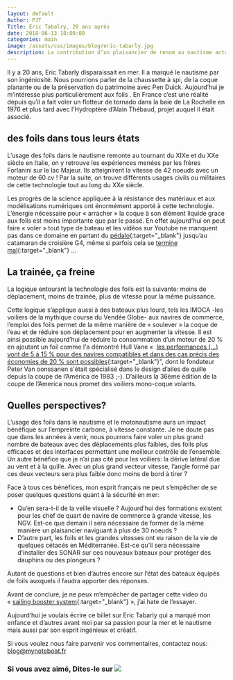 ```yaml
---
layout: default
Author: PJT
Title: Eric Tabalry, 20 ans après
date: 2018-06-13 18:00:00
categories: main
image: /assets/css/images/blog/eric-tabarly.jpg
description: La contribution d’un plaisancier de renom au nautisme actuel.
---
```

Il y a 20 ans, Eric Tabarly disparaissait en mer.  Il a marqué le nautisme par son ingéniosité. Nous pourrions parler de la chaussette à spi, de la coque planante ou de la préservation du patrimoine avec Pen Duick.  Aujourd’hui je m’intéresse plus particulièrement aux foils .  En France c’est une réalité depuis qu’il a fait voler un flotteur de tornado dans la baie de La Rochelle en 1976 et plus tard avec l’Hydroptère d’Alain Thébaud, projet auquel il était associé.
<!--break-->
## des foils dans tous leurs états

L’usage des foils dans le nautisme remonte au tournant du XIXe et du XXe siècle en Italie, on y retrouve les expériences menées par les frères Forlanini sur le lac Majeur.  Ils atteignirent la vitesse de 42 noeuds avec un moteur de 60 cv ! Par la suite, on trouve différents usages civils ou militaires de cette technologie tout au long du XXe siècle.

Les progrès de la science appliquée à la résistance des matériaux et aux modélisations numériques ont énormément apporté à cette technologie.  L’énergie nécessaire pour « arracher » la coque à son élément liquide grace aux foils est moins importante que par le passé.  En effet aujourd’hui on peut faire « voler » tout type de bateau et les vidéos sur Youtube ne manquent pas dans ce domaine en partant du [pédalo](https://www.youtube.com/watch?v=tvlS-4t54cc){:target="_blank"} jusqu’au catamaran de croisière G4, même si parfois cela se [termine mal](https://www.youtube.com/watch?v=o3uQOTrJtKw){:target="_blank"} ...

## La trainée, ça freine

La logique entourant la technologie des foils est la suivante: moins de déplacement, moins de trainée, plus de vitesse pour la même puissance.

Cette logique s’applique aussi à des bateaux plus lourd, tels les IMOCA -les voiliers de la mythique course du Vendée Globe- aux navires de commerce, l’emploi des foils permet de la même manière de « soulever » la coque de l’eau et de réduire son déplacement pour en augmenter la vitesse.  Il est ainsi possible aujourd’hui de réduire la consommation d’un moteur de 20 % en ajoutant un foil comme l'a démontré Hull Vane «  [les performances (…) vont de 5 à 15 % pour des navires compatibles et dans des cas précis des économies de 20 % sont possibles](https://www.oossanen.nl/beheer/wp-content/uploads/2013/02/2013-01-01-MegaYachts2013_Hull_Vane_small.pdf){:target="_blank"}", dont le fondateur Peter Van oonssanen s'était spécialisé dans le design d’ailes de quille depuis la coupe de l’América de 1983 ;-).
D’ailleurs la 36ème édition de la coupe de l’America nous promet des voiliers mono-coque volants. 

## Quelles perspectives?

L’usage des foils dans le nautisme et le motonautisme aura un impact bénéfique sur l’empreinte carbone, à vitesse constante. Je ne doute pas que dans les années à venir, nous pourrons faire voler un plus grand nombre de bateaux avec des déplacements plus faibles, des foils plus efficaces et des interfaces permettant une meilleur contrôle de l’ensemble.  Un autre bénéfice que je n’ai pas cité pour les voiliers: la dérive latéral due au vent et à la quille.  Avec un plus grand vecteur vitesse, l’angle formé par ces deux vecteurs sera plus faible donc moins de bord à tirer ?

Face à tous ces bénéfices, mon esprit français ne peut s’empêcher de se poser quelques questions quant à la sécurité en mer:
- Qu’en sera-t-il de la veille visuelle ?  Aujourd’hui des formations existent pour les chef de quart de navire de commerce à grande vitesse, les NGV.  Est-ce que demain il sera nécessaire de former de la même manière un plaisancier naviguant à plus de 30 noeuds ?  
- D’autre part, les foils et les grandes vitesses ont eu raison de la vie de quelques cétacés en Méditerranée. Est-ce qu’il sera nécessaire d’installer des SONAR sur ces nouveaux bateaux  pour protéger des dauphins ou des plongeurs ?  

Autant de questions et bien d’autres encore sur l’état des bateaux équipés de foils auxquels il faudra apporter des réponses.

Avant de conclure, je ne peux m’empêcher de partager cette video du « [sailing booster system](https://youtube/3MtS2WW2Jyo){:target="_blank"} », j’ai hate de l’essayer.

Aujourd’hui je voulais écrire ce billet sur Eric Tabarly qui a marqué mon enfance et d’autres avant moi par sa passion pour la mer et le nautisme mais aussi par son esprit ingénieux et créatif.

Si vous voulez nous faire parvenir vos commentaires, contactez nous: [blog@mynoteboat.fr](mailto:blog@mynoteboat.fr)

<H3>Si vous avez aimé, Dites-le sur <a href="https://www.facebook.com/sharer/sharer.php?u=http://www.mynoteboat.fr//main/2018/06/13/eric-tabarly-et-les-foils.html" target="_blank" ><img src="{{ site.url }}/assets/images/facebook-icon-S.png"
            id="FB" class="socialicon"></a></H3>